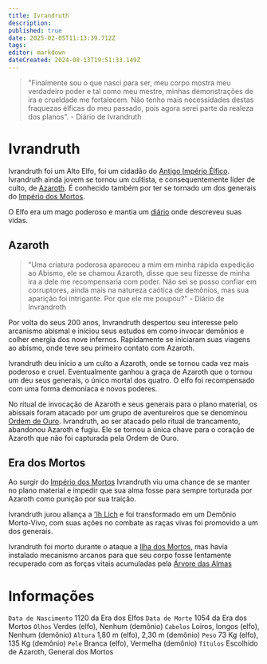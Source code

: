 ```yaml
---
title: Ivrandruth
description: 
published: true
date: 2025-02-05T11:13:39.712Z
tags: 
editor: markdown
dateCreated: 2024-08-13T19:51:33.149Z
---
```


<!-- SUBTITLE: Visão geral sobre Ivrandruth -->
> "Finalmente sou o que nasci para ser, meu corpo mostra meu verdadeiro poder e tal como meu mestre, minhas demonstrações de ira e crueldade me fortalecem. Não tenho mais necessidades destas fraquezas élficas do meu passado, pois agora serei parte da realeza dos planos". - Diário de Ivrandruth
# Ivrandruth
Ivrandruth foi um Alto Elfo, foi um cidadão do [Antigo Império Élfico](). Ivrandruth ainda jovem se tornou um cultista, e consequentemente líder de culto, de [Azaroth](/individuos/azaroth). É conhecido também por ter se tornado um dos generais do [Império dos Mortos](/faccoes/nacoes/imperios-dos-mortos).

O Elfo era um mago poderoso e mantia um [diário](/documentos/diario-ivrandruth) onde descreveu suas vidas.

## Azaroth
> "Uma criatura poderosa apareceu a mim em minha rápida expedição ao Abismo, ele se chamou Azaroth, disse que seu fizesse de minha ira a dele me recompensaria com poder. Não sei se posso confiar em corruptores, ainda mais na natureza caótica de demônios, mas sua aparição foi intrigante. Por que ele me poupou?" - Diário de Invrandroth

Por volta do seus 200 anos, Invrandruth despertou seu interesse pelo arcanismo abismal e iniciou seus estudos em como invocar demônios e colher energia dos nove infernos. Rapidamente se iniciaram suas viagens ao abismo, onde teve seu primeiro contato com Azaroth.

Ivrandruth deu início a um culto a Azaroth, onde se tornou cada vez mais poderoso e cruel. Eventualmente ganhou a graça de Azaroth que o tornou um deu seus generais, o único mortal dos quatro. O elfo foi recompensado com uma forma demoníaca e novos poderes.

No ritual de invocação de Azaroth e seus generais para o plano material, os abissais foram atacado por um grupo de aventureiros que se denominou [Ordem de Ouro](/faccoes/faccoes-independentes/ordem-de-ouro). Ivrandruth, ao ser atacado pelo ritual de trancamento, abandonou Azaroth e fugiu. Ele se tornou a única chave para o coração de Azaroth que não foi capturada pela Ordem de Ouro.

## Era dos Mortos
Ao surgir do [Império dos Mortos](/faccoes/nacoes/imperios-dos-mortos) Ivrandruth viu uma chance de se manter no plano material e impedir que sua alma fosse para sempre torturada por Azaroth como punição por sua traição.

Ivrandruth jurou aliança a ['Ih Lich](/individuos/ih-lich) e foi transformado em um Demônio Morto-Vivo, com suas ações no combate as raças vivas foi promovido a um dos generais.

Ivrandruth foi morto durante o ataque a [Ilha dos Mortos](/lugares/plano-material/drafeon/sul-de-drafeon/ilha-dos-mortos), mas havia instalado mecanismo arcanos para que seu corpo fosse lentamente recuperado com as forças vitais acumuladas pela [Árvore das Almas](/lugares/plano-material/drafeon/sul-de-drafeon/ilha-dos-mortos/arvore-das-almas)
# Informações
`Data de Nascimento` 1120 da Era dos Elfos
`Data de Morte` 1054 da Era dos Mortos
`Olhos` Verdes (elfo), Nenhum (demônio)
`Cabelos` Loiros, longos (elfo), Nenhum (demônio)
`Altura` 1,80 m (elfo), 2,30 m (demônio)
`Peso` 73 Kg (elfo), 135 Kg (demônio)
`Pele` Branca (elfo), Vermelha (demônio)
`Títulos` Escolhido de Azaroth, General dos Mortos

